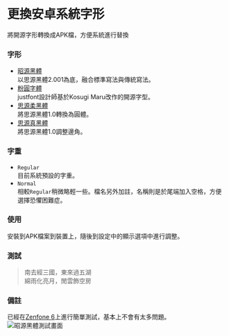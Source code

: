 # 更換安卓系統字形
將開源字形轉換成APK檔，方便系統進行替換

### 字形
- [昭源黑體](https://tamcy.github.io/chiron-sans-hk/)  
以思源黑體2.001為底，融合標準寫法與傳統寫法。
- [粉圓字體](https://justfont.com/huninn/)    
justfont設計師基於Kosugi Maru改作的開源字型。
- [思源柔黑體](http://jikasei.me/font/genjyuu/)  
將思源黑體1.0轉換為圓體。
- [思源真黑體](http://jikasei.me/font/genshin/)  
將思源黑體1.0調整邊角。  

### 字重
- ```Regular```  
目前系統預設的字重。
- ```Normal```  
相較```Regular```稍微略輕一些。檔名另外加註，名稱則是於尾端加入空格，方便選擇恐懼困難症。

### 使用
安裝到APK檔案到裝置上，隨後到設定中的顯示選項中進行調整。

### 測試
> 南去經三國，東來過五湖  
> 綿雨化亮月，閒雲飾空房

### 備註
已經在[Zenfone 6](https://store.asus.com/tw/item/201906DM060000002)上進行簡單測試，基本上不會有太多問題。
![昭源黑體測試畫面](https://i.imgur.com/F2N7XMJ.jpg)
